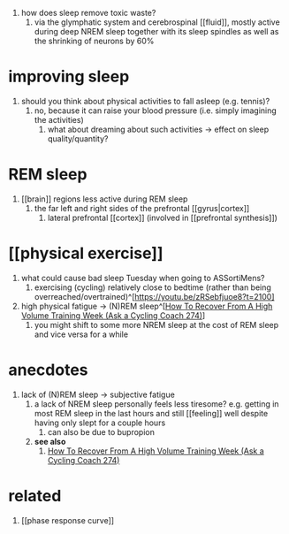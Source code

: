 1. how does sleep remove toxic waste?
	1. via the glymphatic system and cerebrospinal [[fluid]], mostly active during deep NREM sleep together with its sleep spindles as well as the shrinking of neurons by 60%

# improving sleep
1. should you think about physical activities to fall asleep (e.g. tennis)?
	1. no, because it can raise your blood pressure (i.e. simply imagining the activities)
		1. what about dreaming about such activities → effect on sleep quality/quantity?

# REM sleep
1. [[brain]] regions less active during REM sleep
	1. the far left and right sides of the prefrontal [[gyrus|cortex]]
		1. lateral prefrontal [[cortex]] (involved in [[prefrontal synthesis]])

# [[physical exercise]]
1. what could cause bad sleep Tuesday when going to ASSortiMens?
	1. exercising (cycling) relatively close to bedtime (rather than being overreached/overtrained)^[https://youtu.be/zRSebfjuoe8?t=2100]
2. high physical fatigue → (N)REM sleep^[[How To Recover From A High Volume Training Week (Ask a Cycling Coach 274)](https://youtu.be/rKm3BNIWQoo?t=890)]
	1. you might shift to some more NREM sleep at the cost of REM sleep and vice versa for a while

# anecdotes
1. lack of (N)REM sleep → subjective fatigue
	1. a lack of NREM sleep personally feels less tiresome? e.g. getting in most REM sleep in the last hours and still [[feeling]] well despite having only slept for a couple hours
		1. can also be due to bupropion
	2. **see also**
		1. [How To Recover From A High Volume Training Week (Ask a Cycling Coach 274)](https://youtu.be/rKm3BNIWQoo?t=870)

# related
1. [[phase response curve]]